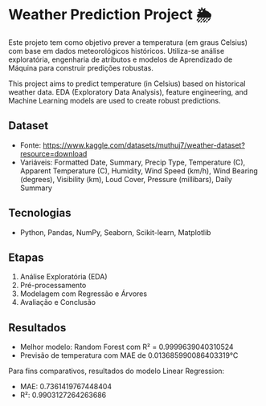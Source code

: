 # Weather Prediction Project 🌦️

Este projeto tem como objetivo prever a temperatura (em graus Celsius) com base em dados meteorológicos históricos. Utiliza-se análise exploratória, engenharia de atributos e modelos de Aprendizado de Máquina para construir predições robustas.

This project aims to predict temperature (in Celsius) based on historical weather data. EDA (Exploratory Data Analysis), feature engineering, and Machine Learning models are used to create robust predictions.

## Dataset
- Fonte: https://www.kaggle.com/datasets/muthuj7/weather-dataset?resource=download
- Variáveis: Formatted Date, Summary, Precip Type, Temperature (C), Apparent Temperature (C), Humidity, Wind Speed (km/h), Wind Bearing (degrees), Visibility (km), Loud Cover, Pressure (millibars), Daily Summary

## Tecnologias
- Python, Pandas, NumPy, Seaborn, Scikit-learn, Matplotlib

## Etapas
1. Análise Exploratória (EDA)
2. Pré-processamento
3. Modelagem com Regressão e Árvores
4. Avaliação e Conclusão

## Resultados
- Melhor modelo: Random Forest com R² = 0.9999639040310524
- Previsão de temperatura com MAE de 0.013685990086403319°C

Para fins comparativos, resultados do modelo Linear Regression:
- MAE: 0.7361419767448404
- R²: 0.9903127264263686

